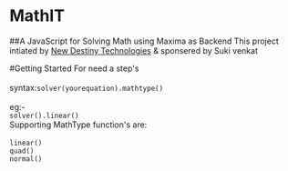 # MathIT
##A JavaScript for Solving Math using Maxima as  Backend
This project intiated by [New Destiny Technologies](http://newdestiny.in) & sponsered by Suki venkat 


#Getting Started
For need a step's <br> <br>
   syntax:`solver(yourequation).mathtype()` <br> <br>
eg:- <br>
   `solver().linear()` <br>
   Supporting MathType function's are: <br>
   <br>
   `linear()` <br>
   `quad()` <br>
   `normal()` <br>
  


